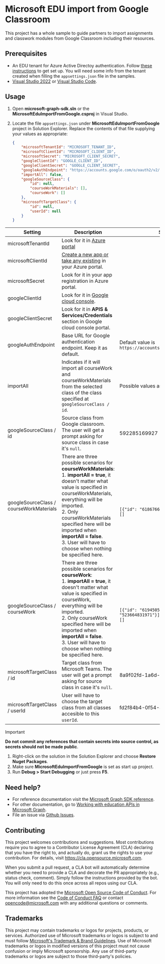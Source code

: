 # Microsoft EDU import from Google Classroom

This project has a whole sample to guide partners to import assignments and classwork modules from Google Classroom including their resources.

## Prerequisites

* An EDU tenant for Azure Active Directoy authentication. Follow [these instructions](https://learn.microsoft.com/graph/msgraph-onboarding-overview) to get set up. You will need some info from the tenant created when filling the `appsettings.json` file in the samples.
* [Visual Studio 2022](https://visualstudio.microsoft.com/downloads) or [Visual Studio Code](https://code.visualstudio.com/download).

## Usage

1. Open __microsoft-graph-sdk.sln__ or the __MicrosoftEduImportFromGoogle.csproj__ in Visual Studio.

1. Locate the file `appsettings.json` under __MicrosoftEduImportFromGoogle__ project in Solution Explorer. Replace the contents of that file supplying your values as appropriate:

    ```json
    {
        "microsoftTenantId": "MICROSOFT_TENANT_ID",
        "microsoftClientId": "MICROSOFT_CLIENT_ID",
        "microsoftSecret": "MICROSOFT_CLIENT_SECRET",
        "googleClientId": "GOOGLE_CLIENT_ID",
        "googleClientSecret": "GOOGLE_CLIENT_SECRET",
        "googleAuthEndpoint": "https://accounts.google.com/o/oauth2/v2/auth",
        "importAll": false,
        "googleSourceClass": {
            "id": null,
            "courseWorkMaterials": [],
            "courseWork": []
        },
        "microsoftTargetClass": {
            "id": null,
            "userId": null
        }
    }
    ```

| Setting | Description | Sample value |
|---------|-------------|--------------|
| microsoftTenantId | Look for it in [Azure portal](https://learn.microsoft.com/azure/active-directory/fundamentals/active-directory-how-to-find-tenant) | |
| microsoftClientId |  [Create a new app or take any existing](https://learn.microsoft.com/azure/active-directory/develop/quickstart-register-app) in your Azure portal. | |
| microsoftSecret | Look for it in your app registration in Azure portal. | |
| googleClientId | Look for it in [Google cloud console](https://cloud.google.com). | |
| googleClientSecret | Look for it in **APIS & Services/Credentials** section in Google cloud console portal. | |
| googleAuthEndpoint | Base URL for Google authentication endpoint. Keep it as default. | Default value is `https://accounts.google.com/o/oauth2/v2/auth` |
| importAll | Indicates if it will import all courseWork and courseWorkMaterials from the selected class of the class specified at `googleSourceClass / id`. | Possible values are `true` and `false`. |
| googleSourceClass / id | Source class from Google classroom. The user will get a prompt asking for source class in case it's `null`. | 592285169927 |
| googleSourceClass / courseWorkMaterials | There are three possible scenarios for **courseWorkMaterials**: <br> 1. **importAll = true**, it doesn't matter what value is specified in courseWorkMaterials, everything will be imported. <br> 2. Only courseWorkMaterials specified here will be imported when **importAll = false**. <br> 3. User will have to choose when nothing be specified here. | <br><br>```[{"id": "618676647100"}]``` <br> ```[]``` |
| googleSourceClass / courseWork | There are three possible scenarios for **courseWork**: <br> 1. **importAll = true**, it doesn't matter what value is specified in courseWork, everything will be imported. <br> 2. Only courseWork specified here will be imported when **importAll = false**. <br> 3. User will have to choose when nothing be specified here. | <br><br>```[{"id": "619450535000"},{"id": "523664831971"}]``` <br> ```[]``` |
| microsoftTargetClass / id | Target class from Microsoft Teams. The user will get a prompt asking for source class in case it's `null`. | 8a9f02fd-1a6d-4f77-a500-5737e191fcc3 |
| microsoftTargetClass / userId | User will have to choose the target class from all classes accesible to this `userId`. | fd2f84b4-0f54-4d47-a7f8-e4fc259dee58 |

> [!IMPORTANT]
> __Do not commit any references that contain secrets into source control, as secrets should not be made public__.

1. Right-click on the solution in the Solution Explorer and choose __Restore Nuget Packages__.
1. Make sure __MicrosoftEduImportFromGoogle__ is set as start up project.
1. Run __Debug > Start Debugging__ or just press __F5__.

## Need help?

* For reference documentation visit the [Microsoft Graph SDK reference](https://learn.microsoft.com/graph/sdks/sdks-overview).
* For other documentation, go to [Working with education APIs in Microsoft Graph](https://learn.microsoft.com/graph/api/resources/education-overview).
* File an issue via [Github Issues](https://github.com/microsoft/edu-assignments-graph-sdk/issues/new).

## Contributing

This project welcomes contributions and suggestions.  Most contributions require you to agree to a
Contributor License Agreement (CLA) declaring that you have the right to, and actually do, grant us
the rights to use your contribution. For details, visit https://cla.opensource.microsoft.com.

When you submit a pull request, a CLA bot will automatically determine whether you need to provide
a CLA and decorate the PR appropriately (e.g., status check, comment). Simply follow the instructions
provided by the bot. You will only need to do this once across all repos using our CLA.

This project has adopted the [Microsoft Open Source Code of Conduct](https://opensource.microsoft.com/codeofconduct/).
For more information see the [Code of Conduct FAQ](https://opensource.microsoft.com/codeofconduct/faq/) or
contact [opencode@microsoft.com](mailto:opencode@microsoft.com) with any additional questions or comments.

## Trademarks

This project may contain trademarks or logos for projects, products, or services. Authorized use of Microsoft 
trademarks or logos is subject to and must follow 
[Microsoft's Trademark & Brand Guidelines](https://www.microsoft.com/en-us/legal/intellectualproperty/trademarks/usage/general).
Use of Microsoft trademarks or logos in modified versions of this project must not cause confusion or imply Microsoft sponsorship.
Any use of third-party trademarks or logos are subject to those third-party's policies.
